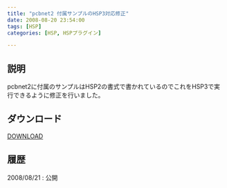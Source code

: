 ```yaml
---
title: "pcbnet2 付属サンプルのHSP3対応修正"
date: 2008-08-20 23:54:00
tags: [HSP]
categories: [HSP, HSPプラグイン]

---
```


## 説明

pcbnet2に付属のサンプルはHSP2の書式で書かれているのでこれをHSP3で実行できるように修正を行いました。 

## ダウンロード

[DOWNLOAD][1] 

 [1]: /files/pcbnet2_sample_hsp3_fix_20080821.zip

## 履歴

2008/08/21
: 公開
